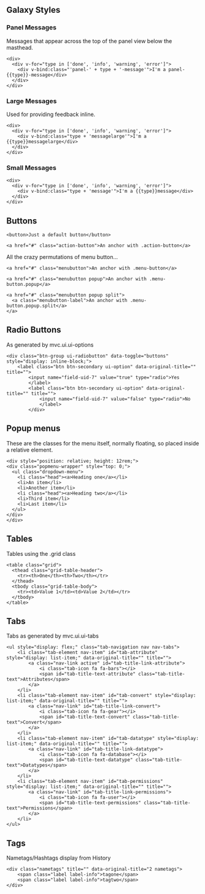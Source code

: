 ## Galaxy Styles

### Panel Messages

Messages that appear across the top of the panel view below the masthead.

```
<div>
  <div v-for="type in ['done', 'info', 'warning', 'error']">
    <div v-bind:class="'panel-' + type + '-message'">I'm a panel-{{type}}-message</div>
  </div>
</div>
```

### Large Messages

Used for providing feedback inline.

```
<div>
  <div v-for="type in ['done', 'info', 'warning', 'error']">
    <div v-bind:class="type + 'messagelarge'">I'm a {{type}}messagelarge</div>
  </div>
</div>
```

### Small Messages

```
<div>
  <div v-for="type in ['done', 'info', 'warning', 'error']">
    <div v-bind:class="type + 'message'">I'm a {{type}}message</div>
  </div>
</div>
```

## Buttons

```
<button>Just a default button</button>
```

```
<a href="#" class="action-button">An anchor with .action-button</a>
```

All the crazy permutations of menu button...

```
<a href="#" class="menubutton">An anchor with .menu-button</a>
```

```
<a href="#" class="menubutton popup">An anchor with .menu-button.popup</a>
```

```
<a href="#" class="menubutton popup split">
  <a class="menubutton-label">An anchor with .menu-button.popup.split</a>
</a>
```

## Radio Buttons

As generated by mvc.ui.ui-options

```
<div class="btn-group ui-radiobutton" data-toggle="buttons" style="display: inline-block;">
	<label class="btn btn-secondary ui-option" data-original-title="" title="">
		<input name="field-uid-7" value="true" type="radio">Yes
		</label>
		<label class="btn btn-secondary ui-option" data-original-title="" title="">
			<input name="field-uid-7" value="false" type="radio">No
			</label>
		</div>
```

## Popup menus

These are the classes for the menu itself, normally floating, so placed inside
a relative element.

```
<div style="position: relative; height: 12rem;">
<div class="popmenu-wrapper" style="top: 0;">
  <ul class="dropdown-menu">
    <li class="head"><a>Heading one</a></li>
    <li>An item</li>
    <li>Another item</li>
    <li class="head"><a>Heading two</a></li>
    <li>Third item</li>
    <li>Last item</li>
  </ul>
</div>
</div>
```

## Tables

Tables using the .grid class

```
<table class="grid">
  <thead class="grid-table-header">
    <tr><th>One</th><th>Two</th></tr>
  </thead>
  <tbody class="grid-table-body">
    <tr><td>Value 1</td><td>Value 2</td></tr>
  </tbody>
</table>
```

## Tabs

Tabs as generated by mvc.ui.ui-tabs

```
<ul style="display: flex;" class="tab-navigation nav nav-tabs">
	<li class="tab-element nav-item" id="tab-attribute" style="display: list-item;" data-original-title="" title="">
		<a class="nav-link active" id="tab-title-link-attribute">
			<i class="tab-icon fa fa-bars"></i>
			<span id="tab-title-text-attribute" class="tab-title-text">Attributes</span>
		</a>
	</li>
	<li class="tab-element nav-item" id="tab-convert" style="display: list-item;" data-original-title="" title="">
		<a class="nav-link" id="tab-title-link-convert">
			<i class="tab-icon fa fa-gear"></i>
			<span id="tab-title-text-convert" class="tab-title-text">Convert</span>
		</a>
	</li>
	<li class="tab-element nav-item" id="tab-datatype" style="display: list-item;" data-original-title="" title="">
		<a class="nav-link" id="tab-title-link-datatype">
			<i class="tab-icon fa fa-database"></i>
			<span id="tab-title-text-datatype" class="tab-title-text">Datatypes</span>
		</a>
	</li>
	<li class="tab-element nav-item" id="tab-permissions" style="display: list-item;" data-original-title="" title="">
		<a class="nav-link" id="tab-title-link-permissions">
			<i class="tab-icon fa fa-user"></i>
			<span id="tab-title-text-permissions" class="tab-title-text">Permissions</span>
		</a>
	</li>
</ul>
```

## Tags

Nametags/Hashtags display from History

```
<div class="nametags" title="" data-original-title="2 nametags">
    <span class="label label-info">tagone</span>
    <span class="label label-info">tagtwo</span>
</div>
```
